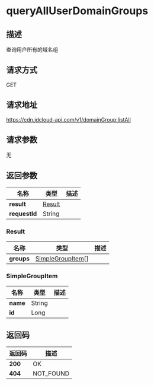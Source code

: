 # queryAllUserDomainGroups


## 描述
查询用户所有的域名组

## 请求方式
GET

## 请求地址
https://cdn.jdcloud-api.com/v1/domainGroup:listAll


## 请求参数
无


## 返回参数
|名称|类型|描述|
|---|---|---|
|**result**|[Result](#result)| |
|**requestId**|String| |

### <div id="Result">Result</div>
|名称|类型|描述|
|---|---|---|
|**groups**|[SimpleGroupItem[]](#simplegroupitem)| |
### <div id="SimpleGroupItem">SimpleGroupItem</div>
|名称|类型|描述|
|---|---|---|
|**name**|String| |
|**id**|Long| |

## 返回码
|返回码|描述|
|---|---|
|**200**|OK|
|**404**|NOT_FOUND|
